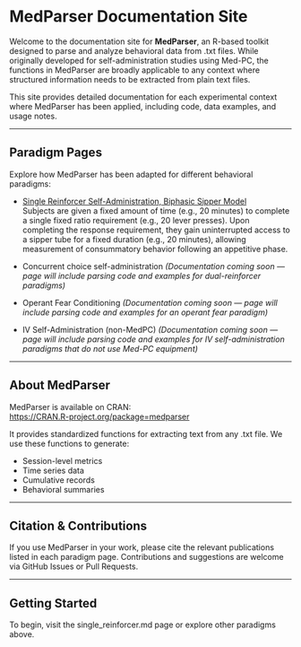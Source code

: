 # MedParser Documentation Site

Welcome to the documentation site for **MedParser**, an R-based toolkit designed to parse and analyze behavioral data from .txt files. While originally developed for self-administration studies using Med-PC, the functions in MedParser are broadly applicable to any context where structured information needs to be extracted from plain text files.

This site provides detailed documentation for each experimental context where MedParser has been applied, including code, data examples, and usage notes.

---

## Paradigm Pages

Explore how MedParser has been adapted for different behavioral paradigms:

- [Single Reinforcer Self-Administration, Biphasic Sipper Model](single_reinforcer.md)  
 Subjects are given a fixed amount of time (e.g., 20 minutes) to complete a single fixed ratio requirement (e.g., 20 lever presses). Upon completing the response requirement, they gain uninterrupted access to a sipper tube for a fixed duration (e.g., 20 minutes), allowing measurement of consummatory behavior following an appetitive phase.

- Concurrent choice self-administration 
  *(Documentation coming soon — page will include parsing code and examples for dual-reinforcer paradigms)*

- Operant Fear Conditioning
  *(Documentation coming soon — page will include parsing code and examples for an operant fear paradigm)*

- IV Self-Administration (non-MedPC)
  *(Documentation coming soon — page will include parsing code and examples for IV self-administration paradigms that do not use Med-PC equipment)*

---

## About MedParser

MedParser is available on CRAN:  
https://CRAN.R-project.org/package=medparser

It provides standardized functions for extracting text from any .txt file. We use these functions to generate:
- Session-level metrics
- Time series data
- Cumulative records
- Behavioral summaries

---

## Citation & Contributions

If you use MedParser in your work, please cite the relevant publications listed in each paradigm page. Contributions and suggestions are welcome via GitHub Issues or Pull Requests.

---

## Getting Started

To begin, visit the single_reinforcer.md page or explore other paradigms above.

